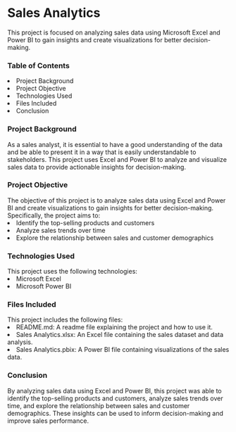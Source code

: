# Sales Analytics
<p>This project is focused on analyzing sales data using Microsoft Excel and Power BI to gain insights and create visualizations for better decision-making.</p>

<h3>Table of Contents</h3>
<li>Project Background</li>
<li>Project Objective</li>
<li>Technologies Used</li>
<li>Files Included</li>
<li>Conclusion</li>

<h3>Project Background</h3>
As a sales analyst, it is essential to have a good understanding of the data and be able to present it in a way that is easily understandable to stakeholders. This project uses Excel and Power BI to analyze and visualize sales data to provide actionable insights for decision-making.

<h3>Project Objective</h3>
The objective of this project is to analyze sales data using Excel and Power BI and create visualizations to gain insights for better decision-making. Specifically, the project aims to:

<li>Identify the top-selling products and customers</li>
<li>Analyze sales trends over time</li>
<li>Explore the relationship between sales and customer demographics</li>

<h3>Technologies Used</h3>
This project uses the following technologies:

<li>Microsoft Excel</li>
<li>Microsoft Power BI</li>
  
<h3>Files Included</h3>
This project includes the following files:

<li>README.md: A readme file explaining the project and how to use it.</li>
<li>Sales Analytics.xlsx: An Excel file containing the sales dataset and data analysis.</li>
<li>Sales Analytics.pbix: A Power BI file containing visualizations of the sales data.</li>
  
<h3>Conclusion</h3>
By analyzing sales data using Excel and Power BI, this project was able to identify the top-selling products and customers, analyze sales trends over time, and explore the relationship between sales and customer demographics. These insights can be used to inform decision-making and improve sales performance.
